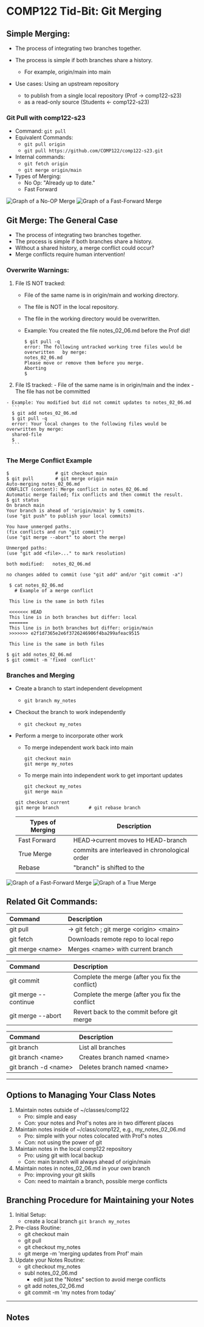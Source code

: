 # COMP122 Tid-Bit: Git Merging

## Simple Merging:
   - The process of integrating two branches together.
   - The process is simple if both branches share a history.
     * For example,  origin/main into main

   - Use cases: Using an upstream repository 
     * to publish from a single local repository (Prof -> comp122-s23)
     * as a read-only source (Students <- comp122-s23)

### Git Pull with comp122-s23
   - Command: `git pull`
   - Equivalent Commands:
     - `git pull origin`
     - `git pull https://github.com/COMP122/comp122-s23.git`
   - Internal commands:
     - `git fetch origin`
     - `git merge origin/main`
   - Types of Merging:
     - No Op: "Already up to date." 
     - Fast Forward

   ![Graph of a No-OP Merge](documents/noop-merge.png)
   ![Graph of a Fast-Forward Merge](documents/fast-forward-merge.png)


## Git Merge: The General Case
   - The process of integrating two branches together.
   - The process is simple if both branches share a history.
   - Without a shared history, a merge conflict could occur?
   - Merge conflicts require human intervention!

### Overwrite Warnings:
  1. File IS NOT tracked: 
     - File of the same name is in origin/main and working directory.
     - The file is NOT in the local repository.
     - The file in the working directory would be overwritten.

     - Example: You created the file notes_02_06.md before the Prof did!
       ```
       $ git pull -q
       error: The following untracked working tree files would be overwritten   by merge:
       notes_02_06.md
       Please move or remove them before you merge.
       Aborting
       $
       ```

  1. File IS tracked:
    - File of the same name is in origin/main and the index
    - The file has not be committed

    - Example: You modified but did not commit updates to notes_02_06.md
      ```
      $ git add notes_02_06.md
      $ git pull -q
      error: Your local changes to the following files would be overwritten by merge:
      shared-file
      $ 
      ```


### The Merge Conflict Example
  ```
  $                 # git checkout main
  $ git pull        # git merge origin main
  Auto-merging notes_02_06.md
  CONFLICT (content): Merge conflict in notes_02_06.md
  Automatic merge failed; fix conflicts and then commit the result.
  $ git status
  On branch main
  Your branch is ahead of 'origin/main' by 5 commits.
  (use "git push" to publish your local commits)

  You have unmerged paths.
  (fix conflicts and run "git commit")
  (use "git merge --abort" to abort the merge)

  Unmerged paths:
  (use "git add <file>..." to mark resolution)

  both modified:   notes_02_06.md

  no changes added to commit (use "git add" and/or "git commit -a")
  ```

  ```
   $ cat notes_02_06.md
     # Example of a merge conflict

   This line is the same in both files

   <<<<<<< HEAD
   This line is in both branches but differ: local
   =======
   This line is in both branches but differ: origin/main
   >>>>>>> e2f1d7365e2e6f3726246906f4ba299afeac9515

   This line is the same in both files
   ```

   ```
   $ git add notes_02_06.md
   $ git commit -m 'fixed  conflict'
   ```


### Branches and Merging
   - Create a branch to start independent development
     * `git branch my_notes`
   - Checkout the branch to work independently
     * `git checkout my_notes`

   - Perform a merge to incorporate other work
     - To merge independent work back into main
       ```
       git checkout main
       git merge my_notes
       ```

     - To merge main into independent work to get important updates
       ```
       git checkout my_notes
       git merge main
       ```


     ```
     git checkout current
     git merge branch           # git rebase branch
     ```

     | Types of Merging  | Description |
     |-------------------|-------------|
     | Fast Forward      | HEAD->current moves to HEAD-branch          |
     | True Merge        | commits are interleaved in chronological order  |
     | Rebase            | "branch" is shifted to the                  |
  
  ![Graph of a Fast-Forward Merge](documents/fast-forward-merge.png)
  ![Graph of a True Merge](documents/true-merge.png)



## Related Git Commands:
| Command                 | Description                                    |
|:------------------------|:-----------------------------------------------|
| git pull                | -> git fetch ; git merge \<origin\> \<main\>   |
| git fetch               | Downloads remote repo to local repo            |
| git merge \<name\>      | Merges \<name\> with current branch            |              

| Command                 | Description                                    |
|:------------------------|:-----------------------------------------------|
| git commit              | Complete the merge (after you fix the conflict)
| git merge --continue    | Complete the merge (after you fix the conflict |
| git merge --abort       | Revert back to the commit before git merge     |


| Command                 | Description                     |
|:------------------------|:--------------------------------|
| git branch              | List all branches               |
| git branch \<name\>     | Creates branch named \<name\>   |
| git branch -d \<name\>  | Deletes branch named \<name\>   |


---
## Options to Managing Your Class Notes
  1. Maintain notes outside of ~/classes/comp122
     - Pro: simple and easy
     - Con: your notes and Prof's notes are in two different places 
  1. Maintain notes inside of ~/class/comp122, e.g., my_notes_02_06.md
     - Pro: simple with your notes colocated with Prof's notes
     - Con: not using the power of git
  1. Maintain notes in the local comp122 repository
     - Pro: using git with local backup
     - Con: main branch will always ahead of origin/main
  1. Maintain notes in notes_02_06.md in your own branch
     - Pro: improving your git skills
     - Con: need to maintain a branch, possible merge conflicts


## Branching Procedure for Maintaining your Notes
  1. Initial Setup: 
     - create a local branch `git branch my_notes`
  1. Pre-class Routine:
     - git checkout main
     - git pull
     - git checkout my_notes
     - git merge -m 'merging updates from Prof' main
  1. Update your Notes Routine:
     - git checkout my_notes
     - subl notes_02_06.md
       * edit just the "Notes" section to avoid merge conflicts
     - git add notes_02_06.md
     - git commit -m 'my notes from today'

---
## Notes
<!-- This section is for students to place their notes -->


